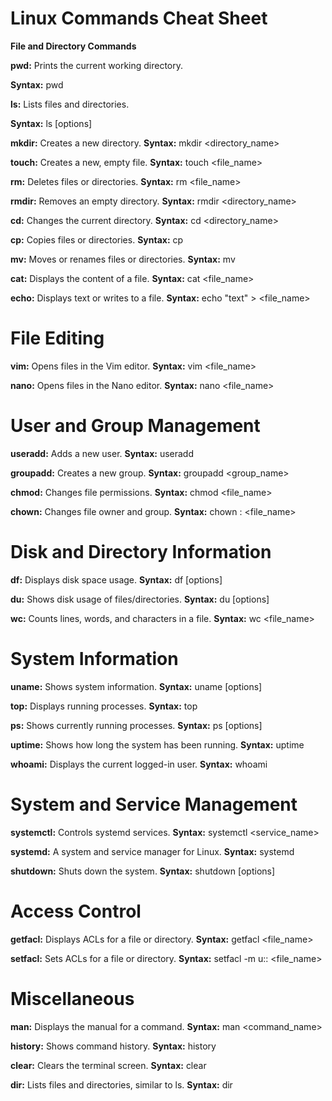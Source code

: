 # Linux Commands Cheat Sheet

**File and Directory Commands**

**pwd:** Prints the current working directory.

**Syntax:** pwd

**ls:** Lists files and directories.

**Syntax:** ls [options]

**mkdir:** Creates a new directory.
**Syntax:** mkdir <directory_name>

**touch:** Creates a new, empty file.
**Syntax:** touch <file_name>

**rm:** Deletes files or directories.
**Syntax:** rm <file_name>

**rmdir:** Removes an empty directory.
**Syntax:** rmdir <directory_name>

**cd:** Changes the current directory.
**Syntax:** cd <directory_name>

**cp:** Copies files or directories.
**Syntax:** cp <source> <destination>

**mv:** Moves or renames files or directories.
**Syntax:** mv <source> <destination>

**cat:** Displays the content of a file.
**Syntax:** cat <file_name>

**echo:** Displays text or writes to a file.
**Syntax:** echo "text" > <file_name>

# File Editing

**vim:** Opens files in the Vim editor.
**Syntax:** vim <file_name>

**nano:** Opens files in the Nano editor.
**Syntax:** nano <file_name>

# User and Group Management

**useradd:** Adds a new user.
**Syntax:** useradd <username>

**groupadd:** Creates a new group.
**Syntax:** groupadd <group_name>

**chmod:** Changes file permissions.
**Syntax:** chmod <permissions> <file_name>

**chown:** Changes file owner and group.
**Syntax:** chown <owner>:<group> <file_name>

# Disk and Directory Information

**df:** Displays disk space usage.
**Syntax:** df [options]

**du:** Shows disk usage of files/directories.
**Syntax:** du [options] <directory>

**wc:** Counts lines, words, and characters in a file.
**Syntax:** wc <file_name>

# System Information

**uname:** Shows system information.
**Syntax:** uname [options]

**top:** Displays running processes.
**Syntax:** top

**ps:** Shows currently running processes.
**Syntax:** ps [options]

**uptime:** Shows how long the system has been running.
**Syntax:** uptime

**whoami:** Displays the current logged-in user.
**Syntax:** whoami

# System and Service Management

**systemctl:** Controls systemd services.
**Syntax:** systemctl <command> <service_name>

**systemd:** A system and service manager for Linux.
**Syntax:** systemd

**shutdown:** Shuts down the system.
**Syntax:** shutdown [options] <time>

# Access Control

**getfacl:** Displays ACLs for a file or directory.
**Syntax:** getfacl <file_name>

**setfacl:** Sets ACLs for a file or directory.
**Syntax:** setfacl -m u:<user>:<permissions> <file_name>

# Miscellaneous

**man:** Displays the manual for a command.
**Syntax:** man <command_name>

**history:** Shows command history.
**Syntax:** history

**clear:** Clears the terminal screen.
**Syntax:** clear

**dir:** Lists files and directories, similar to ls.
**Syntax:** dir

